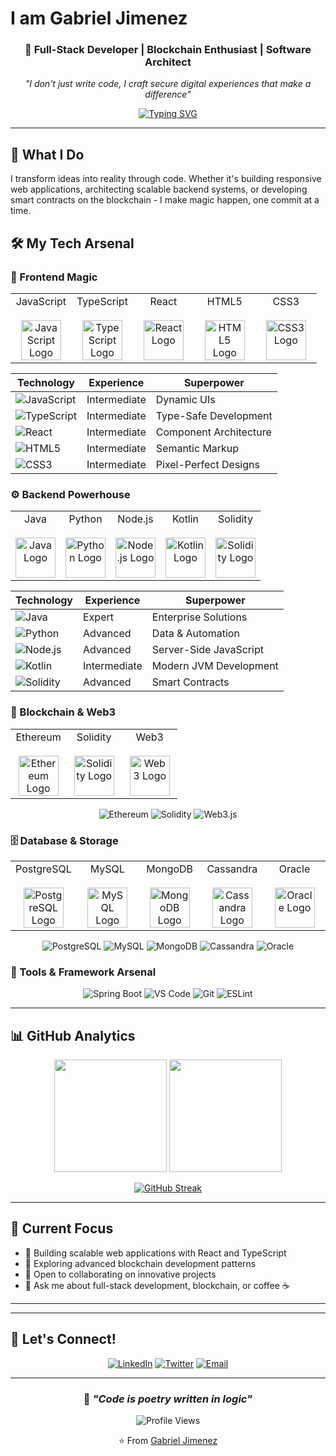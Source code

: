 # I am Gabriel Jimenez

<div align="center">
  
### 🚀 Full-Stack Developer | Blockchain Enthusiast | Software Architect

*"I don't just write code, I craft secure digital experiences that make a difference"*

[![Typing SVG](https://readme-typing-svg.herokuapp.com?font=Fira+Code&pause=1000&color=6B8E23&center=true&vCenter=true&width=435&lines=Full-Stack+Developer;Blockchain+Engineer;Security+Expert;Problem+Solver)](https://git.io/typing-svg)

</div>

---

## 🎯 What I Do

I transform ideas into reality through code. Whether it's building responsive web applications, architecting scalable backend systems, or developing smart contracts on the blockchain - I make magic happen, one commit at a time.

## 🛠️ My Tech Arsenal

### 🎨 Frontend Magic
<div align="center">

<table>
  <tbody>
    <tr valign="top">
      <td width="20%" align="center">
        <span>JavaScript</span><br><br>
        <img height="64px" src="https://cdn.svgporn.com/logos/javascript.svg" alt="JavaScript Logo" />
      </td>
      <td width="20%" align="center">
        <span>TypeScript</span><br><br>
        <img height="64px" src="https://cdn.svgporn.com/logos/typescript-icon.svg" alt="TypeScript Logo" />
      </td>
      <td width="20%" align="center">
        <span>React</span><br><br>
        <img height="64px" src="https://cdn.svgporn.com/logos/react.svg" alt="React Logo" />
      </td>
      <td width="20%" align="center">
        <span>HTML5</span><br><br>
        <img height="64px" src="https://cdn.svgporn.com/logos/html-5.svg" alt="HTML5 Logo" />
      </td>
      <td width="20%" align="center">
        <span>CSS3</span><br><br>
        <img height="64px" src="https://cdn.svgporn.com/logos/css-3.svg" alt="CSS3 Logo" />
      </td>
    </tr>
  </tbody>
</table>

| Technology | Experience | Superpower |
|------------|------------|------------|
| ![JavaScript](https://img.shields.io/badge/JavaScript-F7DF1E?style=for-the-badge&logo=javascript&logoColor=black) | Intermediate | Dynamic UIs |
| ![TypeScript](https://img.shields.io/badge/TypeScript-3178C6?style=for-the-badge&logo=typescript&logoColor=white) | Intermediate | Type-Safe Development |
| ![React](https://img.shields.io/badge/React-61DAFB?style=for-the-badge&logo=react&logoColor=black) | Intermediate | Component Architecture |
| ![HTML5](https://img.shields.io/badge/HTML5-E34F26?style=for-the-badge&logo=html5&logoColor=white) | Intermediate | Semantic Markup |
| ![CSS3](https://img.shields.io/badge/CSS3-1572B6?style=for-the-badge&logo=css3&logoColor=white) | Intermediate | Pixel-Perfect Designs |

</div>

### ⚙️ Backend Powerhouse
<div align="center">

<table>
  <tbody>
    <tr valign="top">
      <td width="20%" align="center">
        <span>Java</span><br><br>
        <img height="64px" src="https://cdn.svgporn.com/logos/java.svg" alt="Java Logo" />
      </td>
      <td width="20%" align="center">
        <span>Python</span><br><br>
        <img height="64px" src="https://cdn.svgporn.com/logos/python.svg" alt="Python Logo" />
      </td>
      <td width="20%" align="center">
        <span>Node.js</span><br><br>
        <img height="64px" src="https://cdn.svgporn.com/logos/nodejs-icon.svg" alt="Node.js Logo" />
      </td>
      <td width="20%" align="center">
        <span>Kotlin</span><br><br>
        <img height="64px" src="https://cdn.svgporn.com/logos/kotlin.svg" alt="Kotlin Logo" />
      </td>
      <td width="20%" align="center">
        <span>Solidity</span><br><br>
        <img height="64px" src="https://docs.soliditylang.org/en/v0.8.7/_images/logo.svg" alt="Solidity Logo" />
      </td>
    </tr>
  </tbody>
</table>

| Technology | Experience | Superpower |
|------------|------------|------------|
| ![Java](https://img.shields.io/badge/Java-ED8B00?style=for-the-badge&logo=java&logoColor=white) | Expert | Enterprise Solutions |
| ![Python](https://img.shields.io/badge/Python-3776AB?style=for-the-badge&logo=python&logoColor=white) | Advanced | Data & Automation |
| ![Node.js](https://img.shields.io/badge/Node.js-43853D?style=for-the-badge&logo=node.js&logoColor=white) | Advanced | Server-Side JavaScript |
| ![Kotlin](https://img.shields.io/badge/Kotlin-0095D5?style=for-the-badge&logo=kotlin&logoColor=white) | Intermediate | Modern JVM Development |
| ![Solidity](https://img.shields.io/badge/Solidity-363636?style=for-the-badge&logo=solidity&logoColor=white) | Advanced | Smart Contracts |

</div>

### 🔗 Blockchain & Web3
<div align="center">

<table>
  <tbody>
    <tr valign="top">
      <td width="33%" align="center">
        <span>Ethereum</span><br><br>
        <img height="64px" src="https://cdn.svgporn.com/logos/ethereum.svg" alt="Ethereum Logo" />
      </td>
      <td width="33%" align="center">
        <span>Solidity</span><br><br>
        <img height="64px" src="https://docs.soliditylang.org/en/v0.8.7/_images/logo.svg" alt="Solidity Logo" />
      </td>
      <td width="33%" align="center">
        <span>Web3</span><br><br>
        <img height="64px" src="https://cdn.svgporn.com/logos/ethereum.svg" alt="Web3 Logo" />
      </td>
    </tr>
  </tbody>
</table>

![Ethereum](https://img.shields.io/badge/Ethereum-3C3C3D?style=for-the-badge&logo=Ethereum&logoColor=white)
![Solidity](https://img.shields.io/badge/Solidity-363636?style=for-the-badge&logo=solidity&logoColor=white)
![Web3.js](https://img.shields.io/badge/Web3.js-F16822?style=for-the-badge&logo=web3.js&logoColor=white)

</div>

### 🗄️ Database & Storage
<div align="center">

<table>
  <tbody>
    <tr valign="top">
      <td width="20%" align="center">
        <span>PostgreSQL</span><br><br>
        <img height="64px" src="https://cdn.svgporn.com/logos/postgresql.svg" alt="PostgreSQL Logo" />
      </td>
      <td width="20%" align="center">
        <span>MySQL</span><br><br>
        <img height="64px" src="https://cdn.svgporn.com/logos/mysql.svg" alt="MySQL Logo" />
      </td>
      <td width="20%" align="center">
        <span>MongoDB</span><br><br>
        <img height="64px" src="https://cdn.svgporn.com/logos/mongodb.svg" alt="MongoDB Logo" />
      </td>
      <td width="20%" align="center">
        <span>Cassandra</span><br><br>
        <img height="64px" src="https://cdn.svgporn.com/logos/cassandra.svg" alt="Cassandra Logo" />
      </td>
      <td width="20%" align="center">
        <span>Oracle</span><br><br>
        <img height="64px" src="https://cdn.svgporn.com/logos/oracle.svg" alt="Oracle Logo" />
      </td>
    </tr>
  </tbody>
</table>

![PostgreSQL](https://img.shields.io/badge/PostgreSQL-316192?style=for-the-badge&logo=postgresql&logoColor=white)
![MySQL](https://img.shields.io/badge/MySQL-005C84?style=for-the-badge&logo=mysql&logoColor=white)
![MongoDB](https://img.shields.io/badge/MongoDB-4EA94B?style=for-the-badge&logo=mongodb&logoColor=white)
![Cassandra](https://img.shields.io/badge/Cassandra-1287B1?style=for-the-badge&logo=apache%20cassandra&logoColor=white)
![Oracle](https://img.shields.io/badge/Oracle-F80000?style=for-the-badge&logo=oracle&logoColor=white)

</div>

### 🔧 Tools & Framework Arsenal
<div align="center">

![Spring Boot](https://img.shields.io/badge/Spring_Boot-6DB33F?style=for-the-badge&logo=spring-boot&logoColor=white)
![VS Code](https://img.shields.io/badge/VS_Code-0078D4?style=for-the-badge&logo=visual%20studio%20code&logoColor=white)
![Git](https://img.shields.io/badge/Git-F05032?style=for-the-badge&logo=git&logoColor=white)
![ESLint](https://img.shields.io/badge/ESLint-4B32C3?style=for-the-badge&logo=eslint&logoColor=white)

</div>

---

## 📊 GitHub Analytics

<div align="center">
  
<img height="180em" src="https://github-readme-stats.vercel.app/api?username=cuztomizer&show_icons=true&theme=dark&bg_color=0d1117&border_color=6B8E23&title_color=6B8E23&icon_color=6B8E23&text_color=ffffff"/>

<img height="180em" src="https://github-readme-stats.vercel.app/api/top-langs/?username=cuztomizer&layout=compact&theme=dark&bg_color=0d1117&border_color=6B8E23&title_color=6B8E23&text_color=ffffff"/>

</div>

<div align="center">

[![GitHub Streak](https://streak-stats.demolab.com?user=cuztomizer&theme=dark&background=0d1117&border=6B8E23&stroke=6B8E23&ring=6B8E23&fire=FF6B35&currStreakLabel=6B8E23)](https://git.io)

</div>

---

## 🎯 Current Focus

- 🔭 Building scalable web applications with React and TypeScript
- 🌱 Exploring advanced blockchain development patterns
- 🤝 Open to collaborating on innovative projects
- 💬 Ask me about full-stack development, blockchain, or coffee ☕

---

---

## 🤝 Let's Connect!

<div align="center">

[![LinkedIn](https://img.shields.io/badge/LinkedIn-0077B5?style=for-the-badge&logo=linkedin&logoColor=white)](https://www.linkedin.com/in/gabriel-jimenez-ba1aa810/)
[![Twitter](https://img.shields.io/badge/Twitter-1DA1F2?style=for-the-badge&logo=twitter&logoColor=white)](https://twitter.com/jimenezgabe)
[![Email](https://img.shields.io/badge/Email-D14836?style=for-the-badge&logo=gmail&logoColor=white)](mailto:jimenez.gabe@gmail.com)

</div>

---

<div align="center">
  
### 💭 *"Code is poetry written in logic"*

![Profile Views](https://komarev.com/ghpvc/?username=cuztomizer&label=Profile%20Views&color=6B8E23&style=for-the-badge)

⭐️ From [Gabriel Jimenez](https://github.com/cuztomizer)

</div>
